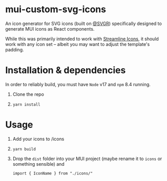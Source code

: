 # mui-custom-svg-icons
An icon generator for SVG icons (built on [@SVGR](https://react-svgr.com)) specifically designed to generate MUI icons as React components.

While this was primarily intended to work with [Streamline Icons](https://streamlinehq.com), it should work with any icon set – albeit you may want to adjust the template's padding.

# Installation & dependencies
In order to reliably build, you must have `Node` v17 and `npm` 8.4 running. 

1. Clone the repo

2. `yarn install`

# Usage
1. Add your icons to /icons

2. `yarn build`

3. Drop the `dist` folder into your MUI project (maybe rename it to `icons` or something sensible) and 
   ```
   import { IconName } from "./icons/"
   ```
